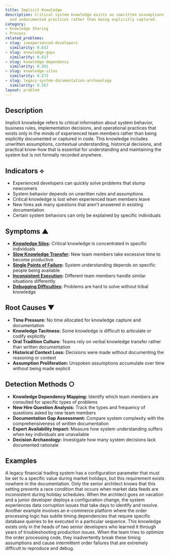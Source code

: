 ```yaml
---
title: Implicit Knowledge
description: Critical system knowledge exists as unwritten assumptions, tribal knowledge,
  and undocumented practices rather than being explicitly captured.
category:
- Knowledge Sharing
- Process
related_problems:
- slug: inexperienced-developers
  similarity: 0.632
- slug: knowledge-gaps
  similarity: 0.617
- slug: knowledge-dependency
  similarity: 0.581
- slug: knowledge-silos
  similarity: 0.572
- slug: legacy-system-documentation-archaeology
  similarity: 0.567
layout: problem
---
```


## Description

Implicit knowledge refers to critical information about system behavior, business rules, implementation decisions, and operational practices that exists only in the minds of experienced team members rather than being explicitly documented or captured in code. This knowledge includes unwritten assumptions, contextual understanding, historical decisions, and practical know-how that is essential for understanding and maintaining the system but is not formally recorded anywhere.

## Indicators ⟡

- Experienced developers can quickly solve problems that stump newcomers
- System behavior depends on unwritten rules and assumptions
- Critical knowledge is lost when experienced team members leave
- New hires ask many questions that aren't answered in existing documentation
- Certain system behaviors can only be explained by specific individuals

## Symptoms ▲

- **[Knowledge Silos](knowledge-silos.md):** Critical knowledge is concentrated in specific individuals
- **[Slow Knowledge Transfer](slow-knowledge-transfer.md):** New team members take excessive time to become productive
- **[Single Points of Failure](single-points-of-failure.md):** System understanding depends on specific people being available
- **[Inconsistent Execution](inconsistent-execution.md):** Different team members handle similar situations differently
- **[Debugging Difficulties](debugging-difficulties.md):** Problems are hard to solve without tribal knowledge

## Root Causes ▼

- **Time Pressure:** No time allocated for knowledge capture and documentation
- **Knowledge Tacitness:** Some knowledge is difficult to articulate or codify explicitly
- **Oral Tradition Culture:** Teams rely on verbal knowledge transfer rather than written documentation
- **Historical Context Loss:** Decisions were made without documenting the reasoning or context
- **Assumption Proliferation:** Unspoken assumptions accumulate over time without being made explicit

## Detection Methods ○

- **Knowledge Dependency Mapping:** Identify which team members are consulted for specific types of problems
- **New Hire Question Analysis:** Track the types and frequency of questions asked by new team members
- **Documentation Gap Assessment:** Compare system complexity with the comprehensiveness of written documentation
- **Expert Availability Impact:** Measure how system understanding suffers when key individuals are unavailable
- **Decision Archaeology:** Investigate how many system decisions lack documented rationale

## Examples

A legacy financial trading system has a configuration parameter that must be set to a specific value during market holidays, but this requirement exists nowhere in the documentation. Only the senior architect knows that this setting prevents a race condition that occurs when market data feeds are inconsistent during holiday schedules. When the architect goes on vacation and a junior developer deploys a configuration change, the system experiences data corruption issues that take days to identify and resolve. Another example involves an e-commerce platform where the order processing logic has subtle timing dependencies that require specific database queries to be executed in a particular sequence. This knowledge exists only in the heads of two senior developers who learned it through years of troubleshooting production issues. When the team tries to optimize the order processing code, they inadvertently break these timing assumptions and cause intermittent order failures that are extremely difficult to reproduce and debug.